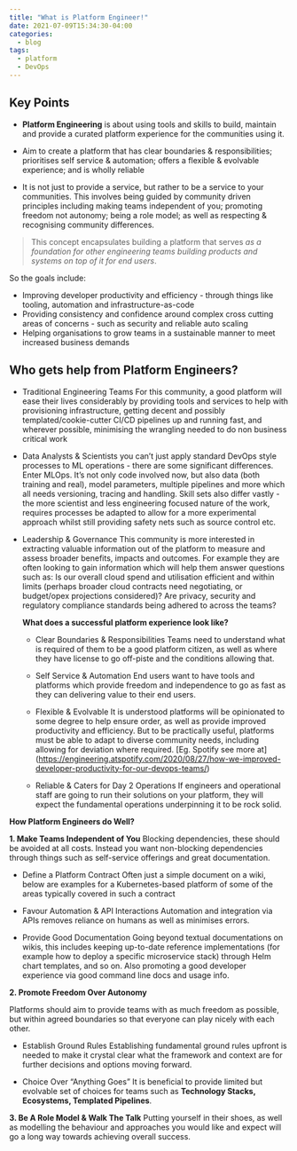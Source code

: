 ```yaml
---
title: "What is Platform Engineer!"
date: 2021-07-09T15:34:30-04:00
categories:
  - blog
tags:
  - platform
  - DevOps
---
```

## Key Points
- **Platform Engineering** is about using tools and skills to build, maintain and provide a curated platform experience for the communities using it.


- Aim to create a platform that has clear boundaries & responsibilities; prioritises self service & automation; offers a flexible & evolvable experience; and is wholly reliable
- It is not just to provide a service, but rather to be a service to your communities. This involves being guided by community driven principles including making teams independent of you; promoting freedom not autonomy; being a role model; as well as respecting & recognising community differences.

> This concept encapsulates building a platform that serves *as a foundation for other engineering teams building products and systems on top of it for end users*.

So the goals include:
- Improving developer productivity and efficiency - through things like tooling, automation and infrastructure-as-code 
- Providing consistency and confidence around complex cross cutting areas of concerns - such as security and reliable auto scaling 
- Helping organisations to grow teams in a sustainable manner to meet increased business demands 

## Who gets help from Platform Engineers?
- Traditional Engineering Teams 
  For this community, a good platform will ease their lives considerably by providing tools and services to help with provisioning infrastructure, getting decent and possibly templated/cookie-cutter CI/CD pipelines up and running fast, and wherever possible, minimising the wrangling needed to do non business critical work
- Data Analysts & Scientists 
  you can’t just apply standard DevOps style processes to ML operations - there are some significant differences. Enter MLOps. It’s not only code involved now, but also data (both training and real), model parameters, multiple pipelines and more which all needs versioning, tracing and handling. Skill sets also differ vastly - the more scientist and less engineering focused nature of the work, requires processes be adapted to allow for a more experimental approach whilst still providing safety nets such as source control etc.
- Leadership & Governance
  This community is more interested in extracting valuable information out of the platform to measure and assess broader benefits, impacts and outcomes. For example they are often looking to gain information which will help them answer questions such as: Is our overall cloud spend and utilisation efficient and within limits (perhaps broader cloud contracts need negotiating, or budget/opex projections considered)? Are privacy, security and regulatory compliance standards being adhered to across the teams?

  **What does a successful platform experience look like?**

  - Clear Boundaries & Responsibilities
    Teams need to understand what is required of them to be a good platform citizen, as well as where they have license to go off-piste and the conditions allowing that. 

  - Self Service & Automation
    End users want to have tools and platforms which provide freedom and independence to go as fast as they can delivering value to their end users.
  
  - Flexible & Evolvable
    It is understood platforms will be opinionated to some degree to help ensure order, as well as provide improved productivity and efficiency. But to be practically useful, platforms must be able to adapt to diverse community needs, including allowing for deviation where required. [Eg. Spotify see more at] (https://engineering.atspotify.com/2020/08/27/how-we-improved-developer-productivity-for-our-devops-teams/) 

  -  Reliable & Caters for Day 2 Operations
    If engineers and operational staff are going to run their solutions on your platform, they will expect the fundamental operations underpinning it to be rock solid. 

 **How Platform Engineers do Well?**

  **1. Make Teams Independent of You**
    Blocking dependencies, these should be avoided at all costs.  Instead you want non-blocking dependencies through things such as self-service offerings and great documentation.

  - Define a Platform Contract 
    Often just a simple document on a wiki, below are examples for a Kubernetes-based platform of some of the areas typically covered in such a contract

  - Favour Automation & API Interactions 
    Automation and integration via APIs removes reliance on humans as well as minimises errors.

  - Provide Good Documentation
    Going beyond textual documentations on wikis, this includes keeping up-to-date reference implementations (for example how to deploy a specific microservice stack) through Helm chart templates, and so on. Also promoting a good developer experience via good command line docs and usage info.

  **2. Promote Freedom Over Autonomy** 

  Platforms should aim to provide teams with as much freedom as possible, but within agreed boundaries so that everyone can play nicely with each other.

  - Establish Ground Rules
    Establishing fundamental ground rules upfront is needed to make it crystal clear what the framework and context are for further decisions and options moving forward.
  
  - Choice Over “Anything Goes” 
    It is beneficial to provide limited but evolvable set of choices for teams such as **Technology Stacks, Ecosystems, Templated Pipelines**. 

  **3. Be A Role Model & Walk The Talk**
    Putting yourself in their shoes, as well as modelling the behaviour and approaches you would like and expect will go a long way towards achieving overall success.